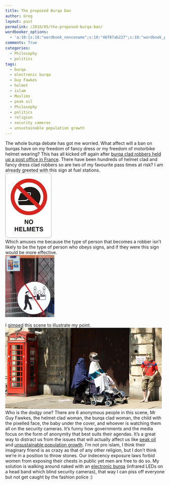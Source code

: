 ```yaml
---
title: The proposed Burqa ban
author: Greg
layout: post
permalink: /2010/05/the-proposed-burqa-ban/
wordbooker_options:
  - 'a:10:{s:18:"wordbook_noncename";s:10:"46f87ab227";s:18:"wordbook_page_post";s:4:"-100";s:18:"wordbook_orandpage";s:1:"2";s:23:"wordbook_default_author";s:1:"2";s:23:"wordbook_extract_length";s:3:"256";s:19:"wordbook_actionlink";s:3:"300";s:26:"wordbooker_publish_default";s:2:"on";s:18:"wordbook_attribute";s:31:"Posted a new post on their blog";s:29:"wordbooker_status_update_text";s:35:": New blog post :  %title% - %link%";s:20:"wordbook_comment_get";s:2:"on";}'
comments: True
categories:
  - Philosophy
  - politics
tags:
  - burqa
  - electronic burqa
  - Guy Fawkes
  - helmet
  - islam
  - Muslims
  - peak oil
  - Philosophy
  - politics
  - religion
  - security cameras
  - unsustainable population growth
---
```

The whole burqa debate has got me worried. What affect will a ban on burqas have on my freedom of fancy dress or my freedom of motorbike helmet wearing? This has all kicked off again after [burqa clad robbers held up a post office in France][1]. There have been hundreds of helmet clad and fancy dress clad robbers so are two of my favourite pass times at risk? I am already greeted with this sign at fuel stations.  
[<img src="/wp-content/uploads/2010/05/no-helmets.jpeg" alt="" title="no helmets" width="146" height="206" class="alignnone size-full wp-image-382" />][2]  
Which amuses me because the type of person that becomes a robber isn&#8217;t likely to be the type of person who obeys signs, and if they were this sign would be more effective.  
[<img src="/wp-content/uploads/2010/05/robbery_sign.jpg" alt="" title="no_robbery_sign" width="155" height="196" class="alignnone size-full wp-image-383" />][3]

I [gimped][4] this scene to illustrate my point.  
[<img src="/wp-content/uploads/2010/05/Burqa_and_Guy_England_small1.jpg" alt="" title="Burqa_and_Guy_England_small" width="495" height="256" class="alignnone size-full wp-image-385" />][5]  
Who is the dodgy one? There are 6 anonymous people in this scene, Mr Guy Fawkes, the helmet clad woman, the burqa clad woman, the child with the pixelled face, the baby under the cover, and whoever is watching them all on the security cameras. It&#8217;s funny how governments and the media focus on the form of anonymity that best suits their agendas. It&#8217;s a great way to distract us from the issues that will actually affect us like [peak oil][6] and [unsustainable population growth][7]. I&#8217;m not pro islam, I think their imaginary friend is as crazy as that of any other religion, but I don&#8217;t think we&#8217;re in a position to throw stones. Our indecency exposure laws forbid women from exposing their chests in public yet men are free to do so. My solution is walking around naked with an [electronic burqa][8] (infrared LEDs on a head band which blind security cameras), that way I can piss off everyone but not get caught by the fashion police :)

 [1]: http://www.abc.net.au/news/stories/2010/02/07/2812378.htm
 [2]: /wp-content/uploads/2010/05/no-helmets.jpeg
 [3]: /wp-content/uploads/2010/05/robbery_sign.jpg
 [4]: http://www.gimp.org/
 [5]: /wp-content/uploads/2010/05/Burqa_and_Guy_England_small1.jpg
 [6]: http://en.wikipedia.org/wiki/Peak_oil
 [7]: http://socialissues.wiseto.com/Articles/FO3020630104/
 [8]: http://www.oberwelt.de/projects/2008/Filo%20art.htm